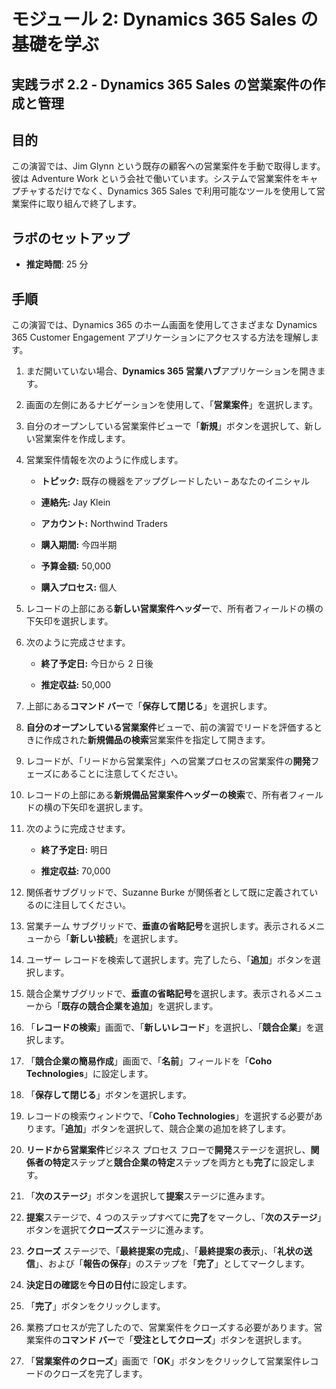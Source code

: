 ﻿---
lab:
    title: 'ラボ 2.2: Dynamics 365 Sales の営業案件の作成と管理'
    module: 'モジュール 2: Dynamics 365 Sales の基礎を学ぶ'
---

モジュール 2: Dynamics 365 Sales の基礎を学ぶ
========================

## 実践ラボ 2.2 - Dynamics 365 Sales の営業案件の作成と管理 

## 目的

この演習では、Jim Glynn という既存の顧客への営業案件を手動で取得します。彼は Adventure Work という会社で働いています。システムで営業案件をキャプチャするだけでなく、Dynamics 365 Sales で利用可能なツールを使用して営業案件に取り組んで終了します。


## ラボのセットアップ

  - **推定時間**: 25 分

## 手順

この演習では、Dynamics 365 のホーム画面を使用してさまざまな Dynamics 365 Customer Engagement アプリケーションにアクセスする方法を理解します。 

1. まだ開いていない場合、**Dynamics 365 営業ハブ**アプリケーションを開きます。 

2. 画面の左側にあるナビゲーションを使用して、「**営業案件**」を選択します。 

3. 自分のオープンしている営業案件ビューで「**新規**」ボタンを選択して、新しい営業案件を作成します。

4. 営業案件情報を次のように作成します。

	- **トピック:** 既存の機器をアップグレードしたい – あなたのイニシャル

	- **連絡先:** Jay Klein

	- **アカウント:** Northwind Traders

	- **購入期間:** 今四半期

	- **予算金額:** 50,000

	- **購入プロセス:** 個人

5. レコードの上部にある**新しい営業案件ヘッダー**で、所有者フィールドの横の下矢印を選択します。 

6. 次のように完成させます。

	- **終了予定日:** 今日から 2 日後

	- **推定収益:** 50,000

7. 上部にある**コマンド バー**で「**保存して閉じる**」を選択します。 

8. **自分のオープンしている営業案件**ビューで、前の演習でリードを評価するときに作成された**新規備品の検索**営業案件を指定して開きます。 

9. レコードが、「リードから営業案件」への営業プロセスの営業案件の**開発**フェーズにあることに注意してください。 

10. レコードの上部にある**新規備品営業案件ヘッダーの検索**で、所有者フィールドの横の下矢印を選択します。 

11. 次のように完成させます。

	- **終了予定日:** 明日

	- **推定収益:** 70,000

12. 関係者サブグリッドで、Suzanne Burke が関係者として既に定義されているのに注目してください。 

13. 営業チーム サブグリッドで、**垂直の省略記号**を選択します。表示されるメニューから「**新しい接続**」を選択します。 

14. ユーザー レコードを検索して選択します。完了したら、「**追加**」ボタンを選択します。 

15. 競合企業サブグリッドで、**垂直の省略記号**を選択します。表示されるメニューから「**既存の競合企業を追加**」を選択します。 

16. 「**レコードの検索**」画面で、「**新しいレコード**」を選択し、「**競合企業**」を選択します。

17. 「**競合企業の簡易作成**」画面で、「**名前**」フィールドを「**Coho Technologies**」に設定します。

18. 「**保存して閉じる**」ボタンを選択します。

19. レコードの検索ウィンドウで、「**Coho Technologies**」を選択する必要があります。「**追加**」ボタンを選択して、競合企業の追加を終了します。 

20. **リードから営業案件**ビジネス プロセス フローで**開発**ステージを選択し、**関係者の特定**ステップと**競合企業の特定**ステップを両方とも**完了**に設定します。 

21. 「**次のステージ**」ボタンを選択して**提案**ステージに進みます。

22. **提案**ステージで、4 つのステップすべてに**完了**をマークし、「**次のステージ**」ボタンを選択て**クローズ**ステージに進みます。 

23. **クローズ** ステージで、「**最終提案の完成**」、「**最終提案の表示**」、「**礼状の送信**」、および「**報告の保存**」のステップを「**完了**」としてマークします。 

24. **決定日の確認**を**今日の日付**に設定します。 

25. 「**完了**」ボタンをクリックします。 

26. 業務プロセスが完了したので、営業案件をクローズする必要があります。営業案件の**コマンド バー**で「**受注としてクローズ**」ボタンを選択します。 

27. 「**営業案件のクローズ**」画面で「**OK**」ボタンをクリックして営業案件レコードのクローズを完了します。 
